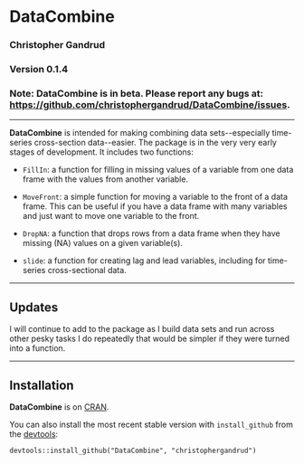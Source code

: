 DataCombine
======

### Christopher Gandrud

### Version 0.1.4

### Note: **DataCombine** is in beta. Please report any bugs at: <https://github.com/christophergandrud/DataCombine/issues>.

---

**DataCombine** is intended for making combining data sets--especially time-series cross-section data--easier. The package is in the very very early stages of development. It includes two functions:

- `FillIn`: a function for filling in missing values of a variable from one data frame with the values from another variable.

- `MoveFront`: a simple function for moving a variable to the front of a data frame. This can be useful if you have a data frame with many variables and just want to move one variable to the front.

- `DropNA`: a function that drops rows from a data frame when they have missing (NA) values on a given variable(s).

- `slide`: a function for creating lag and lead variables, including for time-series cross-sectional data.

---

## Updates

I will continue to add to the package as I build data sets and run across other pesky tasks I do repeatedly that would be simpler if they were turned into a function.

---

## Installation

**DataCombine** is on [CRAN](http://cran.r-project.org/). 

You can also install the most recent stable version with `install_github` from the [devtools](https://github.com/hadley/devtools):

```
devtools::install_github("DataCombine", "christophergandrud")
```
